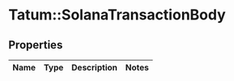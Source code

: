 # Tatum::SolanaTransactionBody

## Properties
Name | Type | Description | Notes
------------ | ------------- | ------------- | -------------

